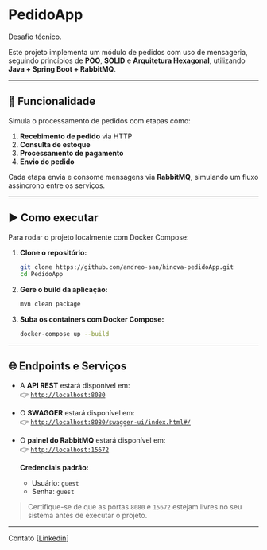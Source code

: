 # PedidoApp

Desafio técnico.

Este projeto implementa um módulo de pedidos com uso de mensageria, seguindo princípios de **POO**, **SOLID** e **Arquitetura Hexagonal**, utilizando **Java + Spring Boot + RabbitMQ**.

---

## 🧩 Funcionalidade

Simula o processamento de pedidos com etapas como:

1. **Recebimento de pedido** via HTTP
2. **Consulta de estoque**
3. **Processamento de pagamento**
4. **Envio do pedido**

Cada etapa envia e consome mensagens via **RabbitMQ**, simulando um fluxo assíncrono entre os serviços.

---

## ▶️ Como executar

Para rodar o projeto localmente com Docker Compose:

1. **Clone o repositório:**
   ```bash
   git clone https://github.com/andreo-san/hinova-pedidoApp.git
   cd PedidoApp
   ```

2. **Gere o build da aplicação:**
   ```bash
   mvn clean package
   ```

3. **Suba os containers com Docker Compose:**
   ```bash
   docker-compose up --build
   ```

---

## 🌐 Endpoints e Serviços

- A **API REST** estará disponível em:  
  👉 [`http://localhost:8080`](http://localhost:8080)

- O **SWAGGER** estará disponível em:  
  👉 [`http://localhost:8080/swagger-ui/index.html#/`](http://localhost:8080/swagger-ui/index.html#)

- O **painel do RabbitMQ** estará disponível em:  
  👉 [`http://localhost:15672`](http://localhost:15672)

  **Credenciais padrão:**  
  - Usuário: `guest`  
  - Senha: `guest`

> Certifique-se de que as portas `8080` e `15672` estejam livres no seu sistema antes de executar o projeto.
---

Contato
[[Linkedin](https://www.linkedin.com/in/andré-santana-206a52209)]

